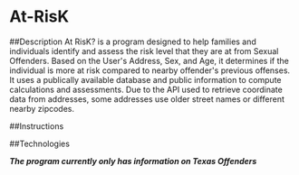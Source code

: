 # At-RisK

##Description
At RisK? is a program designed to help families and individuals identify and assess the risk level that they are at from Sexual Offenders.
Based on the User's Address, Sex, and Age, it determines if the individual is more at risk compared to nearby offender's previous offenses.
It uses a publically available database and public information to compute calculations and assessments.
Due to the API used to retrieve coordinate data from addresses, some addresses use older street names or different nearby zipcodes.

##Instructions

##Technologies




***The program currently only has information on Texas Offenders***
